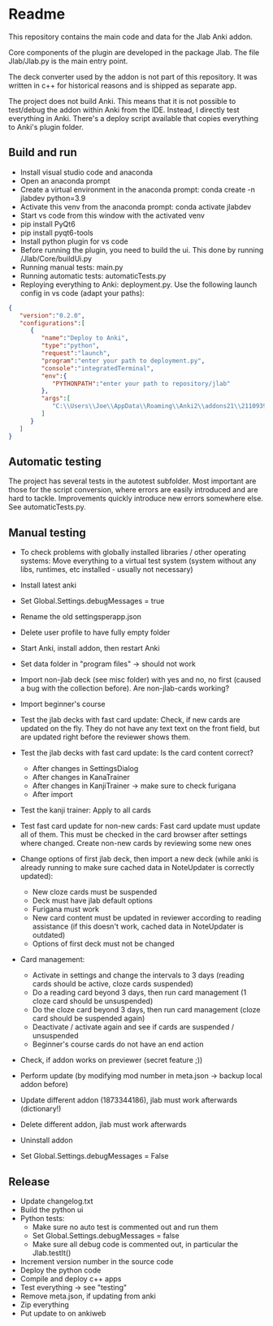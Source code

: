 

# Readme
This repository contains the main code and data for the Jlab Anki addon. 

Core components of the plugin are developed in the package Jlab. The file Jlab/Jlab.py is the main entry point.

The deck converter used by the addon is not part of this repository. It was written in c++ for historical reasons and is shipped as separate app. 

The project does not build Anki. This means that it is not possible to test/debug the addon within Anki from the IDE. Instead, I directly test everything in Anki. There's a deploy script available that copies everything to Anki's plugin folder.

## Build and run
- Install visual studio code and anaconda
- Open an anaconda prompt
- Create a virtual environment in the anaconda prompt: conda create -n jlabdev python=3.9
- Activate this venv from the anaconda prompt: conda activate jlabdev
- Start vs code from this window with the activated venv
- pip install PyQt6
- pip install pyqt6-tools
- Install python plugin for vs code
- Before running the plugin, you need to build the ui. This done by running /Jlab/Core/buildUi.py
- Running manual tests: main.py
- Running automatic tests: automaticTests.py
- Reploying everything to Anki: deployment.py. Use the following launch config in vs code (adapt your paths):
```json
{
   "version":"0.2.0",
   "configurations":[
      {
         "name":"Deploy to Anki",
         "type":"python",
         "request":"launch",
         "program":"enter your path to deployment.py",
         "console":"integratedTerminal",
         "env":{
            "PYTHONPATH":"enter your path to repository/jlab"
         },
         "args":[
            "C:\\Users\\Joe\\AppData\\Roaming\\Anki2\\addons21\\2110939339\\"
         ]
      }
   ]
}
```
## Automatic testing
The project has several tests in the autotest subfolder. Most important are those for the script conversion, where errors are easily introduced and are hard to tackle. Improvements quickly introduce new errors somewhere else. See automaticTests.py.

## Manual testing
- To check problems with globally installed libraries / other operating systems: Move everything to a virtual test system (system without any libs, runtimes, etc installed - usually not necessary)
- Install latest anki
- Set Global.Settings.debugMessages = true
- Rename the old settingsperapp.json
- Delete user profile to have fully empty folder
- Start Anki, install addon, then restart Anki
- Set data folder in "program files" -> should not work
- Import non-jlab deck (see misc folder) with yes and no, no first (caused a bug with the collection before). Are non-jlab-cards working?
- Import beginner's course
- Test the jlab decks with fast card update: Check, if new cards are updated on the fly. They do not have any text text on the front field, but are updated right before the reviewer shows them.
- Test the jlab decks with fast card update: Is the card content correct?
	- After changes in SettingsDialog
	- After changes in KanaTrainer
	- After changes in KanjiTrainer -> make sure to check furigana
	- After import
- Test the kanji trainer: Apply to all cards
- Test fast card update for non-new cards: Fast card update must update all of them. This must be checked in the card browser after settings where changed. Create non-new cards by reviewing some new ones
- Change options of first jlab deck, then import a new deck (while anki is already running to make sure cached data in NoteUpdater is correctly updated):
	- New cloze cards must be suspended
	- Deck must have jlab default options
	- Furigana must work
	- New card content must be updated in reviewer according to reading assistance (if this doesn't work, cached data in NoteUpdater is outdated)
	- Options of first deck must not be changed 
- Card management:
	- Activate in settings and change the intervals to 3 days (reading cards should be active, cloze cards suspended)
	- Do a reading card beyond 3 days, then run card management (1 cloze card should be unsuspended)
	- Do the cloze card beyond 3 days, then run card management (cloze card should be suspended again)
	- Deactivate / activate again and see if cards are suspended / unsuspended
	- Beginner's course cards do not have an end action
- Check, if addon works on previewer (secret feature ;))
- Perform update (by modifying mod number in meta.json -> backup local addon before)
- Update different addon (1873344186), jlab must work afterwards (dictionary!)
- Delete different addon, jlab must work afterwards
- Uninstall addon

- Set Global.Settings.debugMessages = False
	
## Release
- Update changelog.txt
- Build the python ui
- Python tests:
	- Make sure no auto test is commented out and run them
	- Set Global.Settings.debugMessages = false
	- Make sure all debug code is commented out, in particular the Jlab.testIt()
- Increment version number in the source code
- Deploy the python code
- Compile and deploy c++ apps
- Test everything -> see "testing"
- Remove meta.json, if updating from anki
- Zip everything
- Put update to on ankiweb
